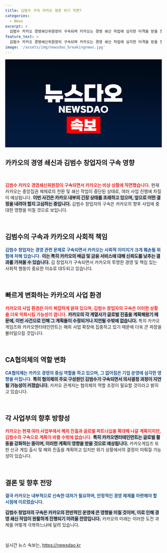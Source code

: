 ```yaml
---
title: 김범수 구속 카카오 생존 위기 직면?
categories:
  - News
excerpt: >
  김범수 카카오 경영쇄신위원장이 구속되며 카카오는 경영 쇄신 작업에 심각한 타격을 받을 전망이다. 그가 중심이 된 중앙집권체제로 전환과 해외 사업 확장 계획이 차질을 빚을 우려가 커져 내부 긴장감이 감돌고 있다. 카카오는 현재 위기 상황에 직면했다!
feature_text: >
  김범수 카카오 경영쇄신위원장이 구속되며 카카오는 경영 쇄신 작업에 심각한 타격을 받을 전망이다. 그가 중심이 된 중앙집권체제로 전환과 해외 사업 확장 계획이 차질을 빚을 우려가 커져 내부 긴장감이 감돌고 있다. 카카오는 현재 위기 상황에 직면했다!
image: '/assets/img/newsdao_breakingnews.jpg'
---
```


<p><img src="/assets/img/newsdao_breakingnews.jpg" alt="firstkoreanews 속보" /></p>

<h2 data-ke-size="size26">카카오의 경영 쇄신과 김범수 창업자의 구속 영향</h2>

<p data-ke-size="size16">&nbsp;</p>

<p><b><span style="color: #ee2323;">김범수 카카오 경영쇄신위원장이 구속되면서 카카오는 비상 상황에 직면했습니다.</span></b> 현재 카카오는 중앙집권 체제로의 전환 및 쇄신 작업이 중단된 상태로, 여러 사업 진행에 차질이 예상됩니다. <b><span style="background-color: #21538527;">이번 사건은 카카오 내부의 긴장 상태를 초래하고 있으며, 앞으로 어떤 결정을 내려야 할지 고심하는 중입니다.</span></b> 김범수 창업자의 구속은 카카오의 향후 사업에 중대한 영향을 미칠 것으로 보입니다.</p>

<p data-ke-size="size16">&nbsp;</p>

<h2 data-ke-size="size26">김범수의 구속과 카카오의 사회적 책임</h2>

<p><b><span style="color: #1a5490;">김범수 창업자는 경영 관련 문제로 구속되면서 카카오는 사회적 이미지가 크게 훼손될 위험에 처해 있습니다.</span></b> <b><span style="background-color: #21538527;">이는 특히 카카오의 배급 및 금융 서비스에 대해 신뢰도를 낮추는 결과를 가져올 수 있습니다.</span></b> 김 창업자가 구속되면서 카카오의 투명한 경영 및 책임 있는 사회적 행동이 중요한 이슈로 대두되고 있습니다.</p>

<p data-ke-size="size16">&nbsp;</p>

<h2 data-ke-size="size26">빠르게 변화하는 카카오의 사업 환경</h2>

<p><b><span style="color: #ee2323;">카카오의 사업 환경은 이미 복잡하게 얽혀 있으며, 김범수 창업자의 구속은 이러한 상황을 더욱 악화시킬 가능성이 큽니다.</span></b> <b><span style="background-color: #21538527;">카카오의 각 계열사가 글로벌 진출을 계획해왔기 때문에, 이번 사건으로 인해 그 계획들이 수정되거나 지연될 수밖에 없습니다.</span></b> 특히 카카오게임즈와 카카오엔터테인먼트는 해외 사업 확장에 집중하고 있기 때문에 더욱 큰 파장을 불러일으킬 것입니다.</p>

<p data-ke-size="size16">&nbsp;</p>

<h2 data-ke-size="size26">CA협의체의 역할 변화</h2>

<p><b><span style="color: #1a5490;">CA협의체는 카카오 경영의 중심 역할을 하고 있으며, 그 없어짐은 기업 운영에 심각한 영향을 미칩니다.</span></b> <b><span style="background-color: #21538527;">특히 협의체의 주요 구성원인 김범수가 구속되면서 의사결정 과정이 지연될 가능성이 커졌습니다.</span></b> 카카오 관계자는 협의체의 역할 조정이 필요할 것이라고 밝히고 있습니다.</p>

<p data-ke-size="size16">&nbsp;</p>

<h2 data-ke-size="size26">각 사업부의 향후 방향성</h2>

<p><b><span style="color: #ee2323;">카카오는 현재 여러 사업부에서 해외 진출과 글로벌 파트너십을 확대해 나갈 계획이지만, 김범수의 구속으로 계획이 바뀔 수밖에 없습니다.</span></b> <b><span style="background-color: #21538527;">특히 카카오엔터테인먼트는 글로벌 활동을 강화하는 중이며, 이러한 계획이 영향을 받을 것으로 예상됩니다.</span></b> 카카오게임즈 또한 신규 게임 출시 및 해외 진출을 계획하고 있지만 위기 상황에서의 결정이 미뤄질 가능성이 있습니다. </p>

<p data-ke-size="size16">&nbsp;</p>

<h2 data-ke-size="size26">결론 및 향후 전망</h2>

<p><b><span style="color: #1a5490;">결국 카카오는 내부적으로 신속한 대처가 필요하며, 안정적인 경영 체제를 마련해야 할 시점에 이르렀습니다.</span></b> </p>

<p><b><span style="background-color: #21538527;">김범수 창업자의 구속은 카카오의 전반적인 운영에 큰 영향을 미칠 것이며, 이로 인해 경영 쇄신 작업이 원활하게 진행되기 어려울 전망입니다.</span></b> 카카오의 미래는 이러한 도전 과제를 어떻게 극복하느냐에 달려 있습니다. </p>

<p data-ke-size="size16">&nbsp;</p>
실시간 뉴스 속보는, <a href="https://newsdao.kr" rel="dofollow">https://newsdao.kr</a>


